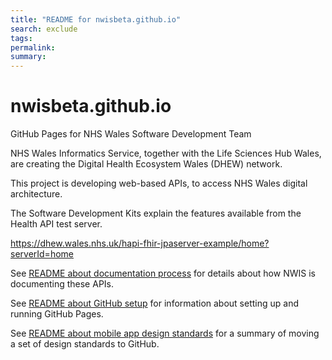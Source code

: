 ```yaml
---
title: "README for nwisbeta.github.io"
search: exclude
tags:
permalink: 
summary: 
---
```


# nwisbeta.github.io

GitHub Pages for NHS Wales Software Development Team

NHS Wales Informatics Service, together with the Life Sciences Hub Wales, are creating the Digital Health Ecosystem Wales (DHEW) network. 

This project is developing web-based APIs, to access NHS Wales digital architecture.

The Software Development Kits explain the features available from the Health API test server.

https://dhew.wales.nhs.uk/hapi-fhir-jpaserver-example/home?serverId=home

See [README about documentation process](/README_HAPI_documentation_process.html) for details about how NWIS is documenting these APIs.

See [README about GitHub setup](/README_GitHubPages_tools_requirements.html) for information about setting up and running GitHub Pages. 

See [README about mobile app design standards](/README-app-standard-revisions-keywords) for a summary of moving a set of design standards to GitHub.
